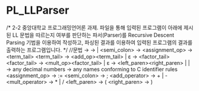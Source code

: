 # PL_LLParser
/*
2-2 중앙대학교 프로그래밍언어론 과제.
파일을 통해 입력된 프로그램이 아래에 제시된 LL 문법을 따르는지 여부를 판단하는
파서(Parser)를 Recursive Descent Parsing 기법을 이용하여 작성하고, 파싱된 결과를
이용하여 입력된 프로그램의 결과를 출력하는 프로그램입니다.
*/
//문법
<program> → <statements>
<statements>→ <statement> | <statement><semi_colon><statements>
<statement> → <ident><assignment_op><expression>
<expression> → <term><term_tail>
<term_tail> → <add_op><term><term_tail> | ε
<term> → <factor> <factor_tail>
<factor_tail> → <mult_op><factor><factor_tail> | ε
<factor> → <left_paren><expression><right_paren> | <ident> | <const>
<const> → any decimal numbers
<ident> → any names conforming to C identifier rules
<assignment_op> → :=
<semi_colon> → ;
<add_operator> → + | -
<mult_operator> → * | /
<left_paren> → (
<right_paren> → )
